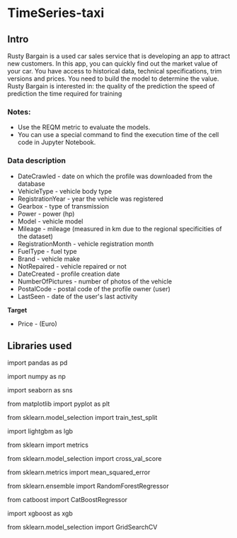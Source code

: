 # TimeSeries-taxi
## Intro
Rusty Bargain is a used car sales service that is developing an app to attract new customers. In this app, you can quickly find out the market value of your car. You have access to historical data, technical specifications, trim versions and prices. You need to build the model to determine the value.
Rusty Bargain is interested in:
the quality of the prediction
the speed of prediction
the time required for training

### Notes:
- Use the REQM metric to evaluate the models.
- You can use a special command to find the execution time of the cell code in Jupyter Notebook.


### Data description
* DateCrawled - date on which the profile was downloaded from the database
* VehicleType - vehicle body type
* RegistrationYear - year the vehicle was registered
* Gearbox - type of transmission
* Power - power (hp)
* Model - vehicle model
* Mileage - mileage (measured in km due to the regional specificities of the dataset)
* RegistrationMonth - vehicle registration month
* FuelType - fuel type
* Brand - vehicle make
* NotRepaired - vehicle repaired or not
* DateCreated - profile creation date
* NumberOfPictures - number of photos of the vehicle
* PostalCode - postal code of the profile owner (user)
* LastSeen - date of the user's last activity

**Target**
* Price - (Euro)

## Libraries used

import pandas as pd

import numpy as np

import seaborn as sns

from matplotlib import pyplot as plt

from sklearn.model_selection import train_test_split 

import lightgbm as lgb

from sklearn import metrics

from sklearn.model_selection import cross_val_score

from sklearn.metrics import mean_squared_error

from sklearn.ensemble import RandomForestRegressor

from catboost import CatBoostRegressor

import xgboost as xgb

from sklearn.model_selection import GridSearchCV



